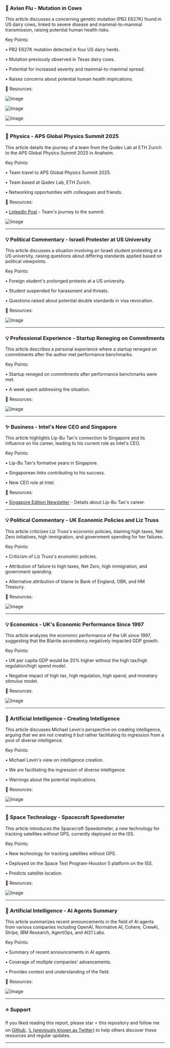 ### 🤖 Avian Flu - Mutation in Cows

This article discusses a concerning genetic mutation (PB2 E627K) found in US dairy cows, linked to severe disease and mammal-to-mammal transmission, raising potential human health risks.

Key Points:

• PB2 E627K mutation detected in four US dairy herds.


• Mutation previously observed in Texas dairy cows.


• Potential for increased severity and mammal-to-mammal spread.


• Raises concerns about potential human health implications.


🔗 Resources:

![Image](https://pbs.twimg.com/media/Gl5_VwtW0AAO5ZC?format=jpg&name=small)

![Image](https://pbs.twimg.com/media/Gla1ME_XMAARYZi?format=png&name=240x240)

![Image](https://pbs.twimg.com/media/Gla1MIjXwAAiE0I?format=png&name=240x240)

---

### 🚀 Physics - APS Global Physics Summit 2025

This article details the journey of a team from the Qudev Lab at ETH Zurich to the APS Global Physics Summit 2025 in Anaheim.

Key Points:

•  Team travel to APS Global Physics Summit 2025.


•  Team based at Qudev Lab, ETH Zurich.


•  Networking opportunities with colleagues and friends.


🔗 Resources:

• [LinkedIn Post](https://linkedin.com/pulse/heading-out-aps-global-physics-summit-andreas-wallraff-3wivf…) -  Team's journey to the summit.

![Image](https://pbs.twimg.com/media/GmEjlmIbcAQK-pt?format=jpg&name=small)

---

### 💡  Political Commentary - Israeli Protester at US University

This article discusses a situation involving an Israeli student protesting at a US university, raising questions about differing standards applied based on political viewpoints.

Key Points:

•  Foreign student's prolonged protests at a US university.


•  Student suspended for harassment and threats.


•  Questions raised about potential double standards in visa revocation.


🔗 Resources:

![Image](https://pbs.twimg.com/media/GmA6a2TWsAAAGoS?format=jpg&name=small)

---

### 💡  Professional Experience - Startup Reneging on Commitments

This article describes a personal experience where a startup reneged on commitments after the author met performance benchmarks.

Key Points:

• Startup reneged on commitments after performance benchmarks were met.


•  A week spent addressing the situation.


🔗 Resources:

![Image](https://pbs.twimg.com/media/GkyoaKQXYAEFNEH?format=jpg&name=small)

---

### ✨ Business - Intel's New CEO and Singapore

This article highlights Lip-Bu Tan's connection to Singapore and its influence on his career, leading to his current role as Intel's CEO.

Key Points:

• Lip-Bu Tan's formative years in Singapore.


•  Singaporean links contributing to his success.


•  New CEO role at Intel.



🔗 Resources:

• [Singapore Edition Newsletter](https://t.co/lkDV2TPwVK) - Details about Lip-Bu Tan's career.


---

### 💡 Political Commentary - UK Economic Policies and Liz Truss

This article criticizes Liz Truss's economic policies, blaming high taxes, Net Zero initiatives, high immigration, and government spending for her failures.

Key Points:

• Criticism of Liz Truss's economic policies.


•  Attribution of failure to high taxes, Net Zero, high immigration, and government spending.


•  Alternative attribution of blame to Bank of England, OBR, and HM Treasury.


🔗 Resources:

![Image](https://pbs.twimg.com/media/Gl_zldFW4AA3hH3?format=jpg&name=small)

---

### 💡 Economics - UK's Economic Performance Since 1997

This article analyzes the economic performance of the UK since 1997, suggesting that the Blairite ascendency negatively impacted GDP growth.

Key Points:

• UK per capita GDP would be 20% higher without the high tax/high regulation/high spend model.


•  Negative impact of high tax, high regulation, high spend, and monetary stimulus model.


🔗 Resources:

![Image](https://pbs.twimg.com/media/GmBM930XgAAyDIh?format=png&name=small)

---

### 🤖 Artificial Intelligence -  Creating Intelligence

This article discusses Michael Levin's perspective on creating intelligence, arguing that we are not creating it but rather facilitating its ingression from a pool of diverse intelligence.

Key Points:

• Michael Levin's view on intelligence creation.


•  We are facilitating the ingression of diverse intelligence.


•  Warnings about the potential implications.


🔗 Resources:

![Image](https://pbs.twimg.com/ext_tw_video_thumb/1900766137606172672/pu/img/p2QNq04jcl0I3lnj.jpg)

---

### 🚀 Space Technology - Spacecraft Speedometer

This article introduces the Spacecraft Speedometer, a new technology for tracking satellites without GPS, currently deployed on the ISS.

Key Points:

•  New technology for tracking satellites without GPS.


•  Deployed on the Space Test Program-Houston 5 platform on the ISS.


•  Predicts satellite location.


🔗 Resources:

![Image](https://pbs.twimg.com/media/GmENhntbcAAaIAy?format=png&name=small)

---

### 🚀 Artificial Intelligence - AI Agents Summary

This article summarizes recent announcements in the field of AI agents from various companies including OpenAI, Normative AI, Cohere, CrewAI, Stripe, IBM Research, AgentOps, and AI21 Labs.


Key Points:

• Summary of recent announcements in AI agents.


•  Coverage of multiple companies' advancements.


•  Provides context and understanding of the field.


🔗 Resources:

![Image](https://pbs.twimg.com/media/GmCBqEGbcAAEo0h?format=jpg&name=small)


---

### ⭐️ Support

If you liked reading this report, please star ⭐️ this repository and follow me on [Github](https://github.com/Drix10), [𝕏 (previously known as Twitter)](https://x.com/DRIX_10_) to help others discover these resources and regular updates.

---